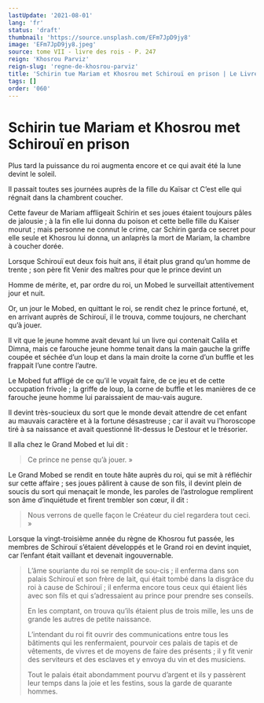 ```yaml
---
lastUpdate: '2021-08-01'
lang: 'fr'
status: 'draft'
thumbnail: 'https://source.unsplash.com/EFm7JpD9jy8'
image: 'EFm7JpD9jy8.jpeg'
source: tome VII - livre des rois - P. 247
reign: 'Khosrou Parviz'
reign-slug: 'regne-de-khosrou-parviz'
title: 'Schirin tue Mariam et Khosrou met Schirouï en prison | Le Livre des Rois | Shâhnâmeh'
tags: []
order: '060'
---
```


<!-- LTeX: language=fr -->

# Schirin tue Mariam et Khosrou met Schirouï en prison

Plus tard la puissance du roi augmenta encore et ce qui avait été la lune devint le soleil.

Il passait toutes ses journées auprès de la fille du Kaïsar ct C’est elle qui régnait dans la chambrent coucher.

Cette faveur de Mariam affligeait Schirin et ses joues étaient toujours pâles de jalousie ; à la fin elle lui donna du poison et cette belle fille du Kaiser mourut ; mais personne ne connut le crime, car Schirin garda ce secret pour elle seule et Khosrou lui donna, un anlaprès la mort de Mariam, la chambre à coucher dorée.

Lorsque Schirouï eut deux fois huit ans, il était plus grand qu’un homme de trente ; son père fit Venir des maîtres pour que le prince devint un

Homme de mérite, et, par ordre du roi, un Mobed le surveillait attentivement jour et nuit.

Or, un jour le Mobed, en quittant le roi, se rendit chez le prince fortuné, et, en arrivant auprès de Schirouï, il le trouva, comme toujours, ne cherchant qu’à jouer.

Il vit que le jeune homme avait devant lui un livre qui contenait Calila et Dimna, mais ce farouche jeune homme tenait dans la main gauche la griffe coupée et séchée d’un loup et dans la main droite la corne d’un buffle et les frappait l’une contre l’autre.

Le Mobed fut affligé de ce qu’il le voyait faire, de ce jeu et de cette occupation frivole ; la griffe de loup, la corne de buffle et les manières de ce farouche jeune homme lui paraissaient de mau-vais augure.

Il devint très-soucieux du sort que le monde devait attendre de cet enfant au mauvais caractère et à la fortune désastreuse ; car il avait vu l’horoscope tiré à sa naissance et avait questionné lit-dessus le Destour et le trésorier.

Il alla chez le Grand Mobed et lui dit :

> Ce prince ne pense qu’à jouer. »

Le Grand Mobed se rendit en toute hâte auprès du roi, qui se mit à réfléchir sur cette affaire ; ses joues pâlirent à cause de son fils, il devint plein de soucis du sort qui menaçait le monde, les paroles de l’astrologue remplirent son âme d’inquiétude et firent trembler son cœur, il dit :

> Nous verrons de quelle façon le Créateur du ciel regardera tout ceci. »

Lorsque la vingt-troisième année du règne de Khosrou fut passée, les membres de Schirouï s’étaient développés et le Grand roi en devint inquiet, car l’enfant était vaillant et devenait ingouvernable.
>
> L’âme souriante du roi se remplit de sou-cis ; il enferma dans son palais Schirouï et son frère de lait, qui était tombé dans la disgrâce du roi à cause de Schirouï ; il enferma encore tous ceux qui étaient liés avec son fils et qui s’adressaient au prince pour prendre ses conseils.
>
> En les comptant, on trouva qu’ils étaient plus de trois mille, les uns de grande les autres de petite naissance.
>
> L’intendant du roi fit ouvrir des communications entre tous les bâtiments qui les renfermaient, pourvoir ces palais de tapis et de vêtements, de vivres et de moyens de faire des présents ; il y fit venir des serviteurs et des esclaves et y envoya du vin et des musiciens.
>
> Tout le palais était abondamment pourvu d’argent et ils y passèrent leur temps dans la joie et les festins, sous la garde de quarante hommes.
